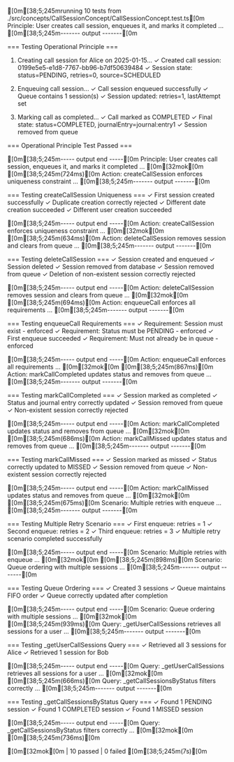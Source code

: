 [0m[38;5;245mrunning 10 tests from ./src/concepts/CallSessionConcept/CallSessionConcept.test.ts[0m
Principle: User creates call session, enqueues it, and marks it completed ...
[0m[38;5;245m------- output -------[0m

=== Testing Operational Principle ===

1. Creating call session for Alice on 2025-01-15...
   ✓ Created call session: 0199e5e5-e1d8-7767-bb96-b7df50639484
   ✓ Session state: status=PENDING, retries=0, source=SCHEDULED

2. Enqueuing call session...
   ✓ Call session enqueued successfully
   ✓ Queue contains 1 session(s)
   ✓ Session updated: retries=1, lastAttempt set

3. Marking call as completed...
   ✓ Call marked as COMPLETED
   ✓ Final state: status=COMPLETED, journalEntry=journal:entry1
   ✓ Session removed from queue

=== Operational Principle Test Passed ===

[0m[38;5;245m----- output end -----[0m
Principle: User creates call session, enqueues it, and marks it completed ... [0m[32mok[0m [0m[38;5;245m(724ms)[0m
Action: createCallSession enforces uniqueness constraint ...
[0m[38;5;245m------- output -------[0m

=== Testing createCallSession Uniqueness ===
✓ First session created successfully
✓ Duplicate creation correctly rejected
✓ Different date creation succeeded
✓ Different user creation succeeded

[0m[38;5;245m----- output end -----[0m
Action: createCallSession enforces uniqueness constraint ... [0m[32mok[0m [0m[38;5;245m(634ms)[0m
Action: deleteCallSession removes session and clears from queue ...
[0m[38;5;245m------- output -------[0m

=== Testing deleteCallSession ===
✓ Session created and enqueued
✓ Session deleted
✓ Session removed from database
✓ Session removed from queue
✓ Deletion of non-existent session correctly rejected

[0m[38;5;245m----- output end -----[0m
Action: deleteCallSession removes session and clears from queue ... [0m[32mok[0m [0m[38;5;245m(694ms)[0m
Action: enqueueCall enforces all requirements ...
[0m[38;5;245m------- output -------[0m

=== Testing enqueueCall Requirements ===
✓ Requirement: Session must exist - enforced
✓ Requirement: Status must be PENDING - enforced
✓ First enqueue succeeded
✓ Requirement: Must not already be in queue - enforced

[0m[38;5;245m----- output end -----[0m
Action: enqueueCall enforces all requirements ... [0m[32mok[0m [0m[38;5;245m(867ms)[0m
Action: markCallCompleted updates status and removes from queue ...
[0m[38;5;245m------- output -------[0m

=== Testing markCallCompleted ===
✓ Session marked as completed
✓ Status and journal entry correctly updated
✓ Session removed from queue
✓ Non-existent session correctly rejected

[0m[38;5;245m----- output end -----[0m
Action: markCallCompleted updates status and removes from queue ... [0m[32mok[0m [0m[38;5;245m(686ms)[0m
Action: markCallMissed updates status and removes from queue ...
[0m[38;5;245m------- output -------[0m

=== Testing markCallMissed ===
✓ Session marked as missed
✓ Status correctly updated to MISSED
✓ Session removed from queue
✓ Non-existent session correctly rejected

[0m[38;5;245m----- output end -----[0m
Action: markCallMissed updates status and removes from queue ... [0m[32mok[0m [0m[38;5;245m(675ms)[0m
Scenario: Multiple retries with enqueue ...
[0m[38;5;245m------- output -------[0m

=== Testing Multiple Retry Scenario ===
✓ First enqueue: retries = 1
✓ Second enqueue: retries = 2
✓ Third enqueue: retries = 3
✓ Multiple retry scenario completed successfully

[0m[38;5;245m----- output end -----[0m
Scenario: Multiple retries with enqueue ... [0m[32mok[0m [0m[38;5;245m(898ms)[0m
Scenario: Queue ordering with multiple sessions ...
[0m[38;5;245m------- output -------[0m

=== Testing Queue Ordering ===
✓ Created 3 sessions
✓ Queue maintains FIFO order
✓ Queue correctly updated after completion

[0m[38;5;245m----- output end -----[0m
Scenario: Queue ordering with multiple sessions ... [0m[32mok[0m [0m[38;5;245m(939ms)[0m
Query: _getUserCallSessions retrieves all sessions for a user ...
[0m[38;5;245m------- output -------[0m

=== Testing _getUserCallSessions Query ===
✓ Retrieved all 3 sessions for Alice
✓ Retrieved 1 session for Bob

[0m[38;5;245m----- output end -----[0m
Query: _getUserCallSessions retrieves all sessions for a user ... [0m[32mok[0m [0m[38;5;245m(666ms)[0m
Query: _getCallSessionsByStatus filters correctly ...
[0m[38;5;245m------- output -------[0m

=== Testing _getCallSessionsByStatus Query ===
✓ Found 1 PENDING session
✓ Found 1 COMPLETED session
✓ Found 1 MISSED session

[0m[38;5;245m----- output end -----[0m
Query: _getCallSessionsByStatus filters correctly ... [0m[32mok[0m [0m[38;5;245m(736ms)[0m

[0m[32mok[0m | 10 passed | 0 failed [0m[38;5;245m(7s)[0m

